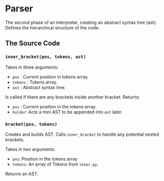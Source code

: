 # Parser
The second phase of an interpreter, creating an abstract syntax tree (ast).  Defines the hierarchical structure of the code.

## The Source Code
### `inner_bracket(pos, tokens, ast)`
Takes in three arguments:
- `pos` : Current position in tokens array.
- `tokens` : Tokens array.
- `ast` :  Abstract syntax tree.

Is called if there are any brackets inside another bracket. 
Returns:
- `pos` : Current position in the tokens array.
- `holder`: Acts a mini AST to be appended into `ast` later.

### `bracket(pos, tokens)`
Creates and builds AST. Calls `inner_bracket` to handle any potential nested brackets.

Takes in two arguments:
- `pos`:  Position in the tokens array
- `tokens`: An array of Tokens from `lexer.py`.

Returns an AST.
